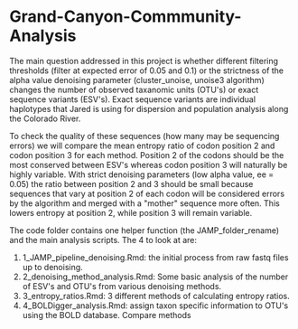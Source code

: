 # Grand-Canyon-Commmunity-Analysis

<p>The main question addressed in this project is whether different filtering thresholds (filter at expected error of 0.05 and 0.1) or the strictness of the alpha value denoising parameter (cluster_unoise, unoise3 algorithm) changes the number of observed taxanomic units (OTU's) or exact sequence variants (ESV's). Exact sequence variants are individual haplotypes that Jared is using for dispersion and population analysis along the Colorado River. </p>

<p>To check the quality of these sequences (how many may be sequencing errors) we will compare the mean entropy ratio of codon position 2 and codon position 3 for each method. Position 2 of the codons should be the most conserved between ESV's whereas codon position 3 will naturally be highly variable. With strict denoising parameters (low alpha value, ee = 0.05) the ratio between position 2 and 3 should be small because sequences that vary at position 2 of each codon will be considered errors by the algorithm and merged with a "mother" sequence more often. This lowers entropy at position 2, while position 3 will remain variable.</p>

The code folder contains one helper function (the JAMP_folder_rename) and the main analysis scripts. The 4 to look at are:
  1. 1_JAMP_pipeline_denoising.Rmd: the initial process from raw fastq files up to denoising.
  2. 2_denoising_method_analysis.Rmd: Some basic analysis of the number of ESV's and OTU's from various denoising methods.
  3. 3_entropy_ratios.Rmd: 3 different methods of calculating entropy ratios.
  4. 4_BOLDigger_analysis.Rmd: assign taxon specific information to OTU's using the BOLD database. Compare methods
